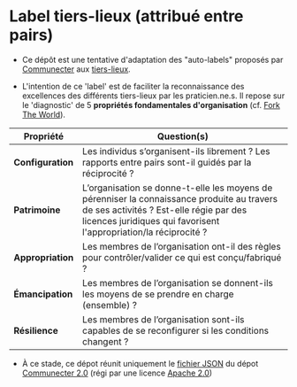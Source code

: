 # Label tiers-lieux (attribué entre pairs)

- Ce dépôt est une tentative d'adaptation des "auto-labels" proposés par [Communecter](http://communecter.org) aux [tiers-lieux](http://movilab.org/index.php?title=Définition_des_Tiers_Lieux).

- L'intention de ce 'label' est de faciliter la reconnaissance des excellences des différents tiers-lieux par les praticien.ne.s. Il repose sur le 'diagnostic' de 5 **propriétés fondamentales d'organisation** (cf. [Fork The World](https://nicolasloubet.gitbooks.io/fork-the-world)).

Propriété | Question(s)
------------ | -------------
**Configuration** | Les individus s’organisent-ils librement ? Les rapports entre pairs sont-il guidés par la réciprocité ?
**Patrimoine** | L’organisation se donne-t-elle les moyens de pérenniser la connaissance produite au travers de ses activités ? Est-elle régie par des licences juridiques qui favorisent l'appropriation/la réciprocité ?
**Appropriation** | Les membres de l’organisation ont-il des règles pour contrôler/valider ce qui est conçu/fabriqué ?
**Émancipation** | Les membres de l’organisation se donnent-ils les moyens de se prendre en charge (ensemble) ?
**Résilience** | Les membres de l’organisation sont-ils capables de se reconfigurer si les conditions changent ?
  
- À ce stade, ce dépot réunit uniquement le [fichier JSON](https://github.com/pixelhumain/co2/blob/master/views/chart/json/commons.json) du dépot [Communecter 2.0](https://github.com/pixelhumain/co2) (régi par une  licence [Apache 2.0](https://github.com/pixelhumain/co2/blob/master/LICENSE))


